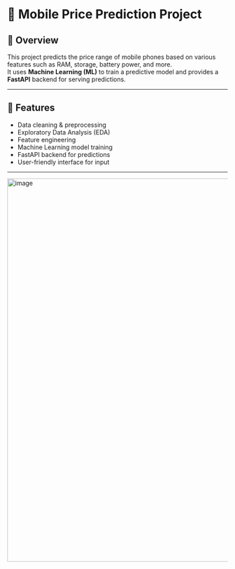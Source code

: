 # 📱 Mobile Price Prediction Project

## 📌 Overview
This project predicts the price range of mobile phones based on various features such as RAM, storage, battery power, and more.  
It uses **Machine Learning (ML)** to train a predictive model and provides a **FastAPI** backend for serving predictions.

---

## 🚀 Features
- Data cleaning & preprocessing
- Exploratory Data Analysis (EDA)
- Feature engineering
- Machine Learning model training
- FastAPI backend for predictions
- User-friendly interface for input

---

<img width="1913" height="875" alt="image" src="https://github.com/user-attachments/assets/32fa584b-d414-4b6a-acc0-d88154fc23d5" />

